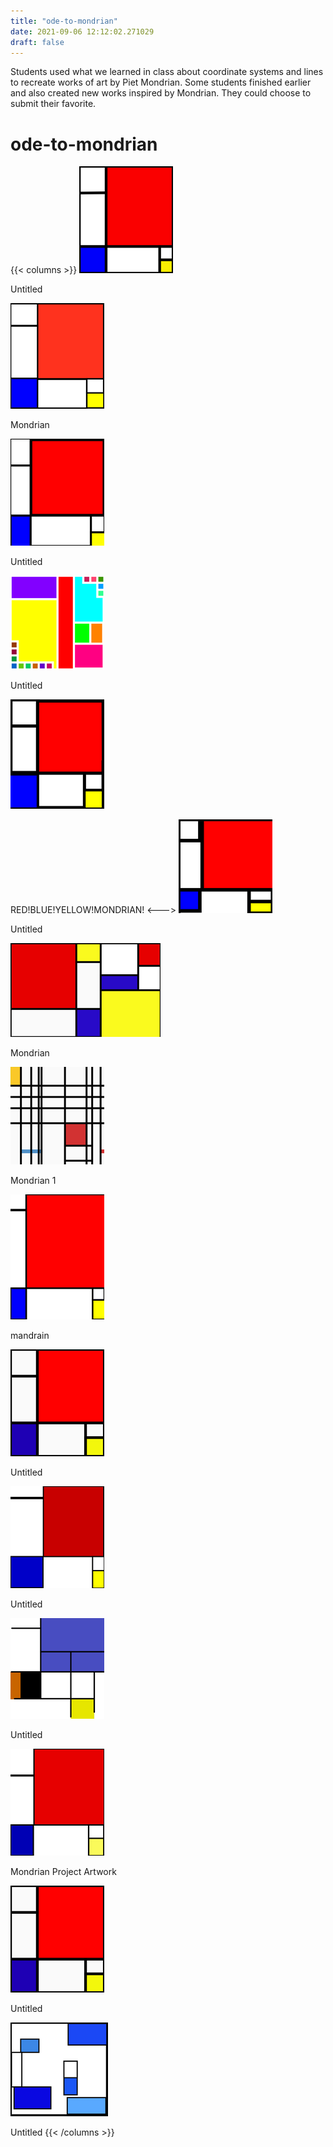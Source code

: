 ```yaml
---
title: "ode-to-mondrian"
date: 2021-09-06 12:12:02.271029
draft: false
---
```


Students used what we learned in class about coordinate systems and lines to recreate works of art by Piet Mondrian. Some students finished earlier and also created new works inspired by Mondrian. They could choose to submit their favorite.


# ode-to-mondrian
{{< columns >}}
[![Untitled](./images/thumb_85f91c14-0f35-11ec-a5fb-1e00f30e0089.png)](8d76fa56-0f35-11ec-a5fb-1e00f30e0089)

Untitled

[![Mondrian](./images/thumb_86004250-0f35-11ec-a5fb-1e00f30e0089.png)](8d770032-0f35-11ec-a5fb-1e00f30e0089)

Mondrian

[![Untitled](./images/thumb_860273a4-0f35-11ec-a5fb-1e00f30e0089.png)](8d770442-0f35-11ec-a5fb-1e00f30e0089)

Untitled

[![Untitled](./images/thumb_8aa125cc-0f35-11ec-a5fb-1e00f30e0089.png)](8d7707f8-0f35-11ec-a5fb-1e00f30e0089)

Untitled

[![RED!BLUE!YELLOW!MONDRIAN!](./images/thumb_8aa359b4-0f35-11ec-a5fb-1e00f30e0089.png)](8d770b68-0f35-11ec-a5fb-1e00f30e0089)

RED!BLUE!YELLOW!MONDRIAN!
<--->
[![Untitled](./images/thumb_8aa600c4-0f35-11ec-a5fb-1e00f30e0089.png)](8d770f00-0f35-11ec-a5fb-1e00f30e0089)

Untitled

[![Mondrian](./images/thumb_8aa7dbb0-0f35-11ec-a5fb-1e00f30e0089.png)](8d77120c-0f35-11ec-a5fb-1e00f30e0089)

Mondrian

[![Mondrian 1](./images/thumb_8aaa17e0-0f35-11ec-a5fb-1e00f30e0089.png)](8d77150e-0f35-11ec-a5fb-1e00f30e0089)

Mondrian 1

[![mandrain](./images/thumb_8aac4d12-0f35-11ec-a5fb-1e00f30e0089.png)](8d771810-0f35-11ec-a5fb-1e00f30e0089)

mandrain

[![Untitled](./images/thumb_8d32e12c-0f35-11ec-a5fb-1e00f30e0089.png)](8d771b44-0f35-11ec-a5fb-1e00f30e0089)

Untitled

[![Untitled](./images/thumb_8d35f07e-0f35-11ec-a5fb-1e00f30e0089.png)](8d771eaa-0f35-11ec-a5fb-1e00f30e0089)

Untitled

[![Untitled](./images/thumb_8d3ab190-0f35-11ec-a5fb-1e00f30e0089.png)](8d772184-0f35-11ec-a5fb-1e00f30e0089)

Untitled

[![Mondrian Project Artwork](./images/thumb_8d3d495a-0f35-11ec-a5fb-1e00f30e0089.png)](8d772486-0f35-11ec-a5fb-1e00f30e0089)

Mondrian Project Artwork

[![Untitled](./images/thumb_8d71ba46-0f35-11ec-a5fb-1e00f30e0089.png)](8d77290e-0f35-11ec-a5fb-1e00f30e0089)

Untitled

[![Untitled](./images/thumb_8d74d848-0f35-11ec-a5fb-1e00f30e0089.png)](8d772cf6-0f35-11ec-a5fb-1e00f30e0089)

Untitled
{{< /columns >}}
